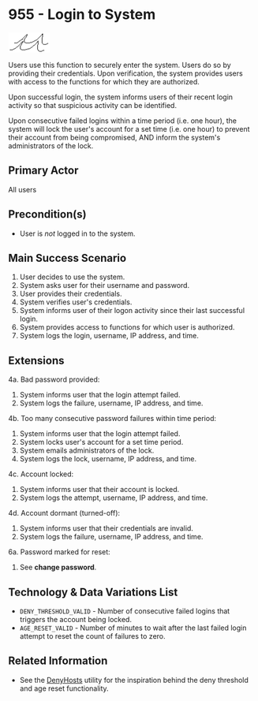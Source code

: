 # 955 - Login to System

![User Goal](level_sea.png)

Users use this function to securely enter the system. Users do so by
providing their credentials. Upon verification, the system provides users
with access to the functions for which they are authorized.

Upon successful login, the system informs users of their recent login
activity so that suspicious activity can be identified.

Upon consecutive failed logins within a time period (i.e. one hour), the
system will lock the user's account for a set time (i.e. one hour) to
prevent their account from being compromised, AND inform the system's
administrators of the lock.

## Primary Actor

All users

## Precondition(s)

- User is *not* logged in to the system.

## Main Success Scenario

1. User decides to use the system.
2. System asks user for their username and password.
3. User provides their credentials.
4. System verifies user's credentials.
5. System informs user of their logon activity since their last successful
   login.
6. System provides access to functions for which user is authorized.
7. System logs the login, username, IP address, and time.

## Extensions

4a. Bad password provided:

  1. System informs user that the login attempt failed.
  2. System logs the failure, username, IP address, and time.

4b. Too many consecutive password failures within time period:

  1. System informs user that the login attempt failed.
  2. System locks user's account for a set time period.
  3. System emails administrators of the lock.
  4. System logs the lock, username, IP address, and time.

4c. Account locked:

  1. System informs user that their account is locked.
  2. System logs the attempt, username, IP address, and time.

4d. Account dormant (turned-off):

  1. System informs user that their credentials are invalid.
  2. System logs the failure, username, IP address, and time.

6a. Password marked for reset:

  1. See __change password__.

## Technology & Data Variations List

- `DENY_THRESHOLD_VALID` - Number of consecutive failed logins that triggers
  the account being locked.
- `AGE_RESET_VALID` - Number of minutes to wait after the last failed login
  attempt to reset the count of failures to zero.

## Related Information

- See the [DenyHosts][1] utility for the inspiration behind the deny
  threshold and age reset functionality.


[1]: http://denyhosts.sourceforge.net/
